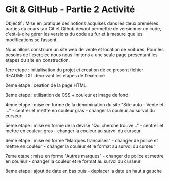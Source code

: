 # Git & GitHub - Partie 2 Activité
Objectif :   Mise en pratique des notions acquises dans les deux premières parties du cours sur Git et Github
 devant permettre de versionner un code, c'est-à-dire gérer les versions du code au fur et à mesure que les modifications se fassent.
 
 Nous allons constriure un site web de vente et location de voitures. Pour les besoins de l'exercice nous nous limitons a une seule page
 presentant les etapes du site en construction.

1ere etape : initialisation du projet et creation de ce present fichier README.TXT decrivant les etapes de l'exercice

2eme etape : ceation de la page HTML

3eme etape : utilisation de CSS + couleur et image de fond
             
4eme etape : mise en forme de la denomination du site "Site auto - Vente et ..."
             - centrer et mettre en couleur gras
             - changer la couleur au survol du curseur 

5eme etape : mise en forme de la devise "Qui cherche trouve..."
             - centrer et mettre en couleur gras
             - changer la couleur au survol du curseur
             
6eme etape : mise en forme "Marques francaises"
             - changer de police et mettre en couleur 
             - changer la couleur et le format au survol du curseur
             
7eme etape : mise en forme "Autres marques"
             - changer de police et mettre en couleur 
             - changer la couleur et le format au survol du curseur
             
8eme etape : ajout de date en bas   puis
             - deplacer la date en haut a gauche
             


